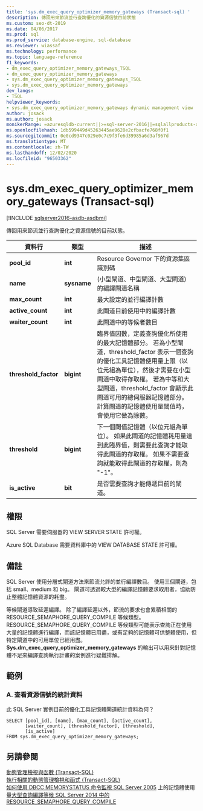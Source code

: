 ```yaml
---
title: 'sys.dm_exec_query_optimizer_memory_gateways (Transact-sql) '
description: 傳回用來節流並行查詢優化的資源信號目前狀態
ms.custom: seo-dt-2019
ms.date: 04/06/2017
ms.prod: sql
ms.prod_service: database-engine, sql-database
ms.reviewer: wiassaf
ms.technology: performance
ms.topic: language-reference
f1_keywords:
- dm_exec_query_optimizer_memory_gateways_TSQL
- dm_exec_query_optimizer_memory_gateways
- sys.dm_exec_query_optimizer_memory_gateways_TSQL
- sys.dm_exec_query_optimizer_memory_gateways
dev_langs:
- TSQL
helpviewer_keywords:
- sys.dm_exec_query_optimizer_memory_gateways dynamic management view
author: josack
ms.author: josack
monikerRange: =azuresqldb-current||>=sql-server-2016||=sqlallproducts-allversions||>=sql-server-linux-2017||=azuresqldb-mi-current
ms.openlocfilehash: 1db599449d45263445ae9628e2cfbacfe768f0f1
ms.sourcegitcommit: 0e0cd9347c029e0c7c9f3fe6d39985a6d3af967d
ms.translationtype: MT
ms.contentlocale: zh-TW
ms.lasthandoff: 12/02/2020
ms.locfileid: "96503362"
---
```

# <a name="sysdm_exec_query_optimizer_memory_gateways-transact-sql"></a>sys.dm_exec_query_optimizer_memory_gateways (Transact-sql) 

[!INCLUDE [sqlserver2016-asdb-asdbmi](../../includes/applies-to-version/sqlserver2016-asdb-asdbmi.md)]

傳回用來節流並行查詢優化之資源信號的目前狀態。

|資料行|類型|描述|  
|----------|---------------|-----------------|  
|**pool_id**|**int**|Resource Governor 下的資源集區識別碼|  
|**name**|**sysname**| (小型閘道、中型閘道、大型閘道) 的編譯閘道名稱|
|**max_count**|**int**|最大設定的並行編譯計數|
|**active_count**|**int**|此閘道目前使用中的編譯計數|
|**waiter_count**|**int**|此閘道中的等候者數目|
|**threshold_factor**|**bigint**|臨界值因數，定義查詢優化所使用的最大記憶體部分。  若為小型閘道，threshold_factor 表示一個查詢的優化工具記憶體使用量上限（以位元組為單位），然後才需要在小型閘道中取得存取權。  若為中等和大型閘道，threshold_factor 會顯示此閘道可用的總伺服器記憶體部分。 計算閘道的記憶體使用量閾值時，會使用它做為除數。|
|**threshold**|**bigint**|下一個閾值記憶體（以位元組為單位）。  如果此閘道的記憶體耗用量達到此臨界值，則需要此查詢才能取得此閘道的存取權。  如果不需要查詢就能取得此閘道的存取權，則為 "-1"。|
|**is_active**|**bit**|是否需要查詢才能傳遞目前的閘道。|


## <a name="permissions"></a>權限  
SQL Server 需要伺服器的 VIEW SERVER STATE 許可權。

Azure SQL Database 需要資料庫中的 VIEW DATABASE STATE 許可權。


## <a name="remarks"></a>備註  
SQL Server 使用分層式閘道方法來節流允許的並行編譯數目。  使用三個閘道，包括 small、medium 和 big。 閘道可透過較大型的編譯記憶體要求取用者，協助防止整體記憶體資源的耗盡。

等候閘道導致延遲編譯。 除了編譯延遲以外，節流的要求也會累積相關的 RESOURCE_SEMAPHORE_QUERY_COMPILE 等候類型。 RESOURCE_SEMAPHORE_QUERY_COMPILE 等候類型可能表示查詢正在使用大量的記憶體進行編譯，而該記憶體已用盡，或有足夠的記憶體可供整體使用，但特定閘道中的可用單位已經用盡。 **Sys.dm_exec_query_optimizer_memory_gateways** 的輸出可以用來針對記憶體不足來編譯查詢執行計畫的案例進行疑難排解。  

## <a name="examples"></a>範例  

### <a name="a-viewing-statistics-on-resource-semaphores"></a>A. 查看資源信號的統計資料  
此 SQL Server 實例目前的優化工具記憶體閘道統計資料為何？

```  
SELECT [pool_id], [name], [max_count], [active_count],
       [waiter_count], [threshold_factor], [threshold],
       [is_active]
FROM sys.dm_exec_query_optimizer_memory_gateways;   

```  

## <a name="see-also"></a>另請參閱  
 [動態管理檢視與函數 &#40;Transact-SQL&#41;](./system-dynamic-management-views.md)   
 [執行相關的動態管理檢視和函式 &#40;Transact-SQL&#41;](./execution-related-dynamic-management-views-and-functions-transact-sql.md)  
[如何使用 DBCC MEMORYSTATUS 命令監視 SQL Server 2005](https://support.microsoft.com/help/907877/how-to-use-the-dbcc-memorystatus-command-to-monitor-memory-usage-on-sql-server-2005) 
 上的記憶體使用量[大型查詢編譯等候 SQL Server 2014 中的 RESOURCE_SEMAPHORE_QUERY_COMPILE](https://support.microsoft.com/help/3024815/large-query-compilation-waits-on-resource-semaphore-query-compile-in-sql-server-2014)
